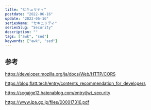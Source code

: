 ```yaml
---
title: "セキュリティ"
postdate: "2022-06-16"
update: "2022-06-16"
seriesName: "セキュリティ"
seriesSlug: "Security"
description: ""
tags: ["awk", "sed"]
keywords: ["awk", "sed"]
---
```


## 参考

https://developer.mozilla.org/ja/docs/Web/HTTP/CORS

https://blog.flatt.tech/entry/contents_recommendation_for_developers

https://scgajge12.hatenablog.com/entry/jwt_security

https://www.ipa.go.jp/files/000017316.pdf
